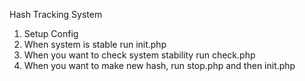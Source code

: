 Hash Tracking System

1. Setup Config
2. When system is stable run init.php
3. When you want to check system stability run check.php
4. When you want to make new hash, run stop.php and then init.php
